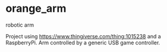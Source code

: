 # orange_arm
robotic arm

Project using https://www.thingiverse.com/thing:1015238 and a RaspberryPi. Arm controlled by a generic USB game controller.
